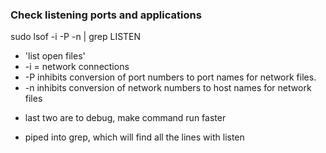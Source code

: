 ### Check listening ports and applications

sudo lsof -i -P -n | grep LISTEN
- 'list open files'
- -i = network connections
- -P inhibits conversion of port numbers to port names for network files. 
- -n inhibits conversion of network numbers to host names for network files
* last two are to debug, make command run faster
- piped into grep, which will find all the lines with listen
